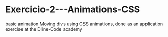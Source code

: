 # Exercicio-2---Animations-CSS

basic animation Moving divs using CSS animations, done as an application exercise at the Dline-Code academy
